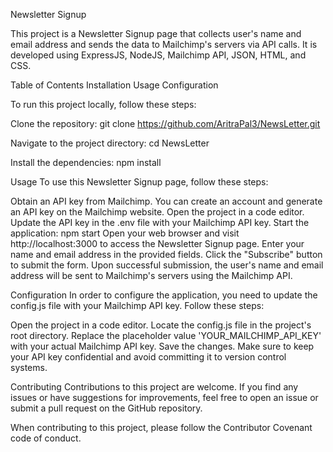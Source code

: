 Newsletter Signup

This project is a Newsletter Signup page that collects user's name and email address and sends the data to Mailchimp's servers via API calls. It is developed using ExpressJS, NodeJS, Mailchimp API, JSON, HTML, and CSS.

Table of Contents
Installation
Usage
Configuration

To run this project locally, follow these steps:

Clone the repository: git clone https://github.com/AritraPal3/NewsLetter.git

Navigate to the project directory: cd NewsLetter

Install the dependencies: npm install


Usage
To use this Newsletter Signup page, follow these steps:

Obtain an API key from Mailchimp. You can create an account and generate an API key on the Mailchimp website.
Open the project in a code editor.
Update the API key in the .env file with your Mailchimp API key.
Start the application: npm start
Open your web browser and visit http://localhost:3000 to access the Newsletter Signup page.
Enter your name and email address in the provided fields.
Click the "Subscribe" button to submit the form.
Upon successful submission, the user's name and email address will be sent to Mailchimp's servers using the Mailchimp API.

Configuration
In order to configure the application, you need to update the config.js file with your Mailchimp API key. Follow these steps:

Open the project in a code editor.
Locate the config.js file in the project's root directory.
Replace the placeholder value 'YOUR_MAILCHIMP_API_KEY' with your actual Mailchimp API key.
Save the changes.
Make sure to keep your API key confidential and avoid committing it to version control systems.

Contributing
Contributions to this project are welcome. If you find any issues or have suggestions for improvements, feel free to open an issue or submit a pull request on the GitHub repository.

When contributing to this project, please follow the Contributor Covenant code of conduct.
